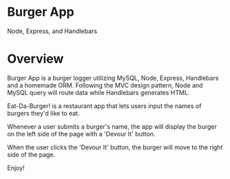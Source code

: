 # Burger App
Node, Express, and Handlebars

# Overview
Burger App is a burger logger utilizing MySQL, Node, Express, Handlebars and a homemade ORM. Following the MVC design pattern, Node and MySQL query will route data while Handlebars generates HTML.

Eat-Da-Burger! is a restaurant app that lets users input the names of burgers they'd like to eat.

Whenever a user submits a burger's name, the app will display the burger on the left side of the page with a 'Devour It' button.

When the user clicks the 'Devour It' button, the burger will move to the right side of the page.

Enjoy!

